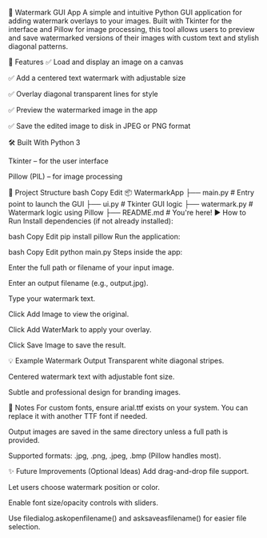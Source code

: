📸 Watermark GUI App
A simple and intuitive Python GUI application for adding watermark overlays to your images. Built with Tkinter for the interface and Pillow for image processing, this tool allows users to preview and save watermarked versions of their images with custom text and stylish diagonal patterns.

🧩 Features
✅ Load and display an image on a canvas

✅ Add a centered text watermark with adjustable size

✅ Overlay diagonal transparent lines for style

✅ Preview the watermarked image in the app

✅ Save the edited image to disk in JPEG or PNG format

🛠️ Built With
Python 3

Tkinter – for the user interface

Pillow (PIL) – for image processing

📁 Project Structure
bash
Copy
Edit
📦 WatermarkApp
├── main.py             # Entry point to launch the GUI
├── ui.py               # Tkinter GUI logic
├── watermark.py        # Watermark logic using Pillow
├── README.md           # You're here!
▶️ How to Run
Install dependencies (if not already installed):

bash
Copy
Edit
pip install pillow
Run the application:

bash
Copy
Edit
python main.py
Steps inside the app:

Enter the full path or filename of your input image.

Enter an output filename (e.g., output.jpg).

Type your watermark text.

Click Add Image to view the original.

Click Add WaterMark to apply your overlay.

Click Save Image to save the result.

💡 Example Watermark Output
Transparent white diagonal stripes.

Centered watermark text with adjustable font size.

Subtle and professional design for branding images.

📌 Notes
For custom fonts, ensure arial.ttf exists on your system. You can replace it with another TTF font if needed.

Output images are saved in the same directory unless a full path is provided.

Supported formats: .jpg, .png, .jpeg, .bmp (Pillow handles most).

✨ Future Improvements (Optional Ideas)
Add drag-and-drop file support.

Let users choose watermark position or color.

Enable font size/opacity controls with sliders.

Use filedialog.askopenfilename() and asksaveasfilename() for easier file selection.
